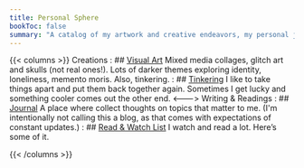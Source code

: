 ```yaml
---
title: Personal Sphere
bookToc: false
summary: "A catalog of my artwork and creative endeavors, my personal journal, and other miscellaneous things I’ve enjoyed."
---
```



{{< columns >}}
Creations
: ## [Visual Art](art)
	Mixed media collages, glitch art and skulls (not real ones!). Lots of darker themes exploring identity, loneliness, memento moris. Also, tinkering.
: ## [Tinkering](tinkering)
	I like to take things apart and put them back together again. Sometimes I get lucky and something cooler comes out the other end.
<--->
Writing & Readings
: ## [Journal](journal)
	A place where collect thoughts on topics that matter to me. (I'm intentionally not calling this a blog, as that comes with expectations of constant updates.)
: ## [Read & Watch List](media)
	I watch and read a lot. Here’s some of it.

{{< /columns >}}